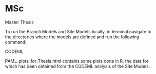 # MSc
Master Thesis


To run the Branch Models and Site Models locally, in terminal
navigate to the directories where the models are defined and run the following
command:

CODEML


PAML_plots_for_Thesis.html contains some plots done in R, the data for which has been obtained from the CODEML analysis of the Site Models.


